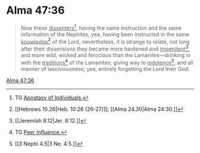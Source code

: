 # Alma 47:36

> Now these <u>dissenters</u>[^a], having the same instruction and the same information of the Nephites, yea, having been instructed in the same <u>knowledge</u>[^b] of the Lord, nevertheless, it is strange to relate, not long after their dissensions they became more hardened and <u>impenitent</u>[^c], and more wild, wicked and ferocious than the Lamanites—drinking in with the <u>traditions</u>[^d] of the Lamanites; giving way to <u>indolence</u>[^e], and all manner of lasciviousness; yea, entirely forgetting the Lord their God.

[Alma 47:36](https://www.churchofjesuschrist.org/study/scriptures/bofm/alma/47?lang=eng&id=p36#p36)


[^a]: TG [Apostasy of Individuals.](https://www.churchofjesuschrist.org/study/scriptures/tg/apostasy-of-individuals?lang=eng)
[^b]: [[Hebrews 10.26|Heb. 10:26 (26-27)]]; [[Alma 24.30|Alma 24:30.]]
[^c]: [[Jeremiah 8.12|Jer. 8:12.]]
[^d]: TG [Peer Influence.](https://www.churchofjesuschrist.org/study/scriptures/tg/peer-influence?lang=eng)
[^e]: [[3 Nephi 4.5|3 Ne. 4:5.]]
